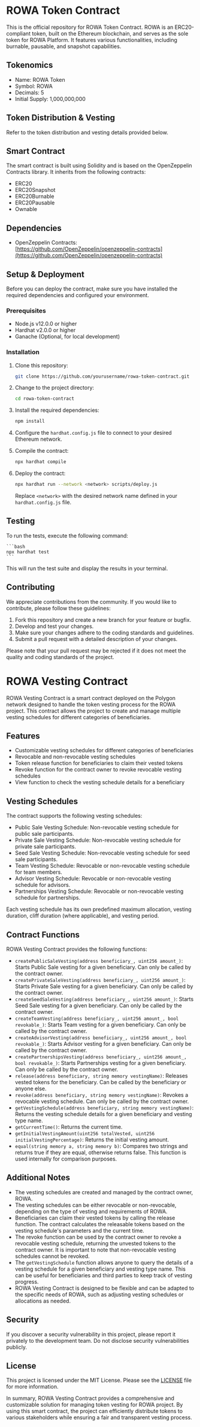 # ROWA Token Contract

This is the official repository for ROWA Token Contract. ROWA is an ERC20-compliant token, built on the Ethereum blockchain, and serves as the sole token for ROWA Platform. It features various functionalities, including burnable, pausable, and snapshot capabilities.

## Tokenomics

- Name: ROWA Token
- Symbol: ROWA
- Decimals: 5
- Initial Supply: 1,000,000,000

## Token Distribution & Vesting

Refer to the token distribution and vesting details provided below.

## Smart Contract

The smart contract is built using Solidity and is based on the OpenZeppelin Contracts library. It inherits from the following contracts:

- ERC20
- ERC20Snapshot
- ERC20Burnable
- ERC20Pausable
- Ownable

## Dependencies

- OpenZeppelin Contracts: [https://github.com/OpenZeppelin/openzeppelin-contracts](https://github.com/OpenZeppelin/openzeppelin-contracts)

## Setup & Deployment

Before you can deploy the contract, make sure you have installed the required dependencies and configured your environment.

### Prerequisites

- Node.js v12.0.0 or higher
- Hardhat v2.0.0 or higher
- Ganache (Optional, for local development)

### Installation

1. Clone this repository:

    ```bash
    git clone https://github.com/yourusername/rowa-token-contract.git
    ```

2. Change to the project directory:

    ```bash
    cd rowa-token-contract
    ```

3. Install the required dependencies:

    ```bash
    npm install
    ```

4. Configure the `hardhat.config.js` file to connect to your desired Ethereum network.
5. Compile the contract:

    ```bash
    npx hardhat compile
    ```

6. Deploy the contract:

    ```bash
    npx hardhat run --network <network> scripts/deploy.js
    ```

    Replace `<network>` with the desired network name defined in your `hardhat.config.js` file.
    
## Testing

To run the tests, execute the following command:

    ```bash
    npx hardhat test
    ```

This will run the test suite and display the results in your terminal.

## Contributing

We appreciate contributions from the community. If you would like to contribute, please follow these guidelines:

1. Fork this repository and create a new branch for your feature or bugfix.
2. Develop and test your changes.
3. Make sure your changes adhere to the coding standards and guidelines.
4. Submit a pull request with a detailed description of your changes.

Please note that your pull request may be rejected if it does not meet the quality and coding standards of the project.


# ROWA Vesting Contract

ROWA Vesting Contract is a smart contract deployed on the Polygon network designed to handle the token vesting process for the ROWA project. This contract allows the project to create and manage multiple vesting schedules for different categories of beneficiaries.

## Features

- Customizable vesting schedules for different categories of beneficiaries
- Revocable and non-revocable vesting schedules
- Token release function for beneficiaries to claim their vested tokens
- Revoke function for the contract owner to revoke revocable vesting schedules
- View function to check the vesting schedule details for a beneficiary

## Vesting Schedules

The contract supports the following vesting schedules:

- Public Sale Vesting Schedule: Non-revocable vesting schedule for public sale participants.
- Private Sale Vesting Schedule: Non-revocable vesting schedule for private sale participants.
- Seed Sale Vesting Schedule: Non-revocable vesting schedule for seed sale participants.
- Team Vesting Schedule: Revocable or non-revocable vesting schedule for team members.
- Advisor Vesting Schedule: Revocable or non-revocable vesting schedule for advisors.
- Partnerships Vesting Schedule: Revocable or non-revocable vesting schedule for partnerships.

Each vesting schedule has its own predefined maximum allocation, vesting duration, cliff duration (where applicable), and vesting period.

## Contract Functions

ROWA Vesting Contract provides the following functions:

- `createPublicSaleVesting(address beneficiary_, uint256 amount_)`: Starts Public Sale vesting for a given beneficiary. Can only be called by the contract owner.
- `createPrivateSaleVesting(address beneficiary_, uint256 amount_)`: Starts Private Sale vesting for a given beneficiary. Can only be called by the contract owner.
- `createSeedSaleVesting(address beneficiary_, uint256 amount_)`: Starts Seed Sale vesting for a given beneficiary. Can only be called by the contract owner.
- `createTeamVesting(address beneficiary_, uint256 amount_, bool revokable_)`: Starts Team vesting for a given beneficiary. Can only be called by the contract owner.
- `createAdvisorVesting(address beneficiary_, uint256 amount_, bool revokable_)`: Starts Advisor vesting for a given beneficiary. Can only be called by the contract owner.
- `createPartnershipsVesting(address beneficiary_, uint256 amount_, bool revokable_)`: Starts Partnerships vesting for a given beneficiary. Can only be called by the contract owner.
- `release(address beneficiary, string memory vestingName)`: Releases vested tokens for the beneficiary. Can be called by the beneficiary or anyone else.
- `revoke(address beneficiary, string memory vestingName)`: Revokes a revocable vesting schedule. Can only be called by the contract owner.
- `getVestingSchedule(address beneficiary, string memory vestingName)`: Returns the vesting schedule details for a given beneficiary and vesting type name.
- `getCurrentTime()`: Returns the current time.
- `getInitialVestingAmount(uint256 totalVested, uint256 initialVestingPercentage)`: Returns the initial vesting amount.
- `equal(string memory a, string memory b)`: Compares two strings and returns true if they are equal, otherwise returns false. This function is used internally for comparison purposes.

## Additional Notes

- The vesting schedules are created and managed by the contract owner, ROWA.
- The vesting schedules can be either revocable or non-revocable, depending on the type of vesting and requirements of ROWA.
- Beneficiaries can claim their vested tokens by calling the release  function. The contract calculates the releasable tokens based on the vesting schedule's parameters and the current time.
- The revoke function can be used by the contract owner to revoke a revocable vesting schedule, returning the unvested tokens to the contract owner. It is important to note that non-revocable vesting schedules cannot be revoked.
- The `getVestingSchedule` function allows anyone to query the details of a vesting schedule for a given beneficiary and vesting type name. This can be useful for beneficiaries and third parties to keep track of vesting progress.
- ROWA Vesting Contract is designed to be flexible and can be adapted to the specific needs of ROWA, such as adjusting vesting schedules or allocations as needed.

## Security

If you discover a security vulnerability in this project, please report it privately to the development team. Do not disclose security vulnerabilities publicly.

## License

This project is licensed under the MIT License. Please see the [LICENSE](LICENSE) file for more information.

In summary, ROWA Vesting Contract provides a comprehensive and customizable solution for managing token vesting for ROWA project. By using this smart contract, the project can efficiently distribute tokens to various stakeholders while ensuring a fair and transparent vesting process.




